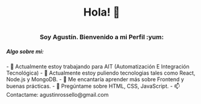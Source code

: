 <h1 align="center" >Hola! 👋<h1/>
<h3 align="center"> Soy Agustín. Bienvenido a mi Perfil :yum: </h5>
  
 
 <h5> Algo sobre mi: </h5>
- 🔭 Actualmente estoy trabajando para AIT (Automatización E Integración Tecnológica)
- 🌱 Actualmente estoy puliendo tecnologias tales como React, Node.js y MongoDB.
- 🤔 Me encantaría aprender más sobre Frontend y buenas prácticas.
- 💬 Pregúntame sobre HTML, CSS, JavaScript.
- 📫 Contactame: agustinrossello@gmail.com


